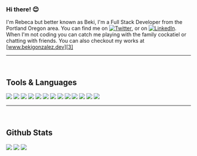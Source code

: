 ### Hi there! :blush:

I'm Rebeca but better known as Beki, I'm a Full Stack Developer from the Portland Oregon area. You can find me on [![Twitter][1.2]][1], or on [![LinkedIn][2.2]][2]. When I'm not coding you can catch me playing with the family cockatiel or chatting with friends.  You can also checkout my works at [www.bekigonzalez.dev][3] 


---
<br/>

## Tools & Languages
![](https://img.shields.io/badge/Code-Javascript-blue) ![](https://img.shields.io/badge/Code-HTML-blue) ![](https://img.shields.io/badge/Code-CSS-blue) ![](https://img.shields.io/badge/Editor-VScode-gree) ![](https://img.shields.io/badge/Framework-Bootstrap-blueviolet) ![](https://img.shields.io/badge/Framework-Tailwind-blueviolet) ![](https://img.shields.io/badge/Framework-React-blueviolet) ![](https://img.shields.io/badge/Framework-Bulma-blueviolet) ![](https://img.shields.io/badge/DevTools-GitHub-9cf) ![](https://img.shields.io/badge/DevTools-Git-9cf) ![](https://img.shields.io/badge/DevTools-Heroku-9cf) ![](https://img.shields.io/badge/Databases-MySQL-red) ![](https://img.shields.io/badge/Databases-MongoDB-red)


---
<br/>

## Github Stats

<img align="center" src="https://github-readme-stats.vercel.app/api?username=beki-g&show_icons=true&theme=nightowl&hide=issues,contribs"/>
<img align="center" src="https://github-readme-stats.vercel.app/api/top-langs/?username=beki-g&hide=css&layout=compact&theme=nightowl" />
<img align="center" src="https://github-readme-stats.vercel.app/api/wakatime?username=BekiGonzalez&theme=nightowl">



[1.2]: http://i.imgur.com/wWzX9uB.png (twitter icon without padding)
[2.2]: https://raw.githubusercontent.com/MartinHeinz/MartinHeinz/master/linkedin-3-16.png

[1]: https://twitter.com/BekiGonzalez4
[2]: https://www.linkedin.com/in/rebeca-gonzalez/
[3]: https://www.bekigonzalez.dev
